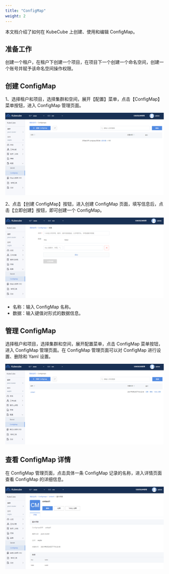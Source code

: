 ```yaml
---
title: "ConfigMap"
weight: 2
---
```


本文档介绍了如何在 KubeCube 上创建、使用和编辑 ConfigMap。

## 准备工作

创建一个租户，在租户下创建一个项目，在项目下一个创建一个命名空间，创建一个账号并赋予该命名空间操作权限。

## 创建 ConfigMap

1、选择租户和项目，选择集群和空间，展开【配置】菜单，点击【ConfigMap】菜单按钮，进入 ConfigMap 管理页面。

![manage.png](\imgs\user-guide\ns-scoped-res\config\configmap\manage.png)

2、点击【创建 ConfigMap】按钮，进入创建 ConfigMap 页面，填写信息后，点击【立即创建】按钮，即可创建一个 ConfigMap。

![create.png](\imgs\user-guide\ns-scoped-res\config\configmap\create.png)

- 名称：输入 ConfigMap 名称。
- 数据：输入键值对形式的数据信息。

## 管理 ConfigMap 

选择租户和项目，选择集群和空间，展开配置菜单，点击 ConfigMap 菜单按钮，进入 ConfigMap 管理页面。在 ConfigMap 管理页面可以对 ConfigMap 进行设置、删除和 Yaml 设置。

![manage2.png](\imgs\user-guide\ns-scoped-res\config\configmap\manage2.png)

## 查看 ConfigMap 详情

在 ConfigMap 管理页面，点击具体一条 ConfigMap 记录的名称，进入详情页面查看 ConfigMap 的详细信息。

 ![detail.png](\imgs\user-guide\ns-scoped-res\config\configmap\detail.png)





